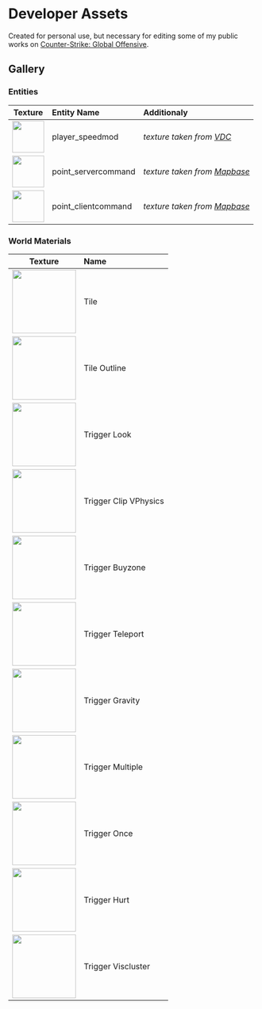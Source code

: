 # Developer Assets
Created for personal use, but necessary for editing some of my public works on [Counter-Strike: Global Offensive](https://en.wikipedia.org/wiki/Counter-Strike:_Global_Offensive).

## Gallery
### Entities
Texture | Entity Name | Additionaly
------- | :---------- | :-----------
<img src="https://user-images.githubusercontent.com/90133781/206189042-e525a9b9-5585-4f02-ad58-96e73352fbe3.png" width="64"> | player_speedmod | *texture taken from [VDC](https://developer.valvesoftware.com/wiki/Player_speedmod)*
<img src="https://user-images.githubusercontent.com/90133781/206189039-5cbbc308-747e-4f0c-84d3-89b106159aae.png" width="64"> | point_servercommand | *texture taken from [Mapbase](https://developer.valvesoftware.com/wiki/Mapbase)*
<img src="https://user-images.githubusercontent.com/90133781/206189045-b4541f18-5dd6-4fa0-904f-7276ba77b483.png" width="64"> | point_clientcommand | *texture taken from [Mapbase](https://developer.valvesoftware.com/wiki/Mapbase)*

### World Materials
Texture | Name
------- | :---
<img src="https://user-images.githubusercontent.com/90133781/193465003-86809777-e04a-4185-af32-e6a9fd6f662f.png" width="128"> | Tile
<img src="https://user-images.githubusercontent.com/90133781/193465015-7f76141d-75ed-4cf6-b4bb-1fceb11e0dea.png" width="128"> | Tile Outline
<img src="https://user-images.githubusercontent.com/90133781/206188006-c61f551c-b6d0-49bd-8728-792c8955b684.jpg" width="128"> | Trigger Look
<img src="https://user-images.githubusercontent.com/90133781/193464759-32e4006a-57ce-471c-8d55-5e272938b4d6.png" width="128"> | Trigger Clip VPhysics
<img src="https://user-images.githubusercontent.com/90133781/193464755-f69fbf7f-69fe-4001-85cc-9d71559d61ac.png" width="128"> | Trigger Buyzone
<img src="https://user-images.githubusercontent.com/90133781/206187996-59aae276-16a8-4d69-bd19-b4fedde3a5a9.jpg" width="128"> | Trigger Teleport
<img src="https://user-images.githubusercontent.com/90133781/206188001-b0383d20-d074-488e-a66d-b9c38c4adbd5.jpg" width="128"> | Trigger Gravity
<img src="https://user-images.githubusercontent.com/90133781/206188008-a2267ca6-eebf-42cd-9112-04d0dff99224.jpg" width="128"> | Trigger Multiple
<img src="https://user-images.githubusercontent.com/90133781/206188011-b2eebbf0-7440-4589-9240-39421cc00a94.jpg" width="128"> | Trigger Once
<img src="https://user-images.githubusercontent.com/90133781/193464760-8f98c678-28ba-439f-ae82-a3caa5ade91a.png" width="128"> | Trigger Hurt
<img src="https://user-images.githubusercontent.com/90133781/193464762-ffd1929b-0b4d-45b5-adaf-f7032e3bc61a.png" width="128"> | Trigger Viscluster
